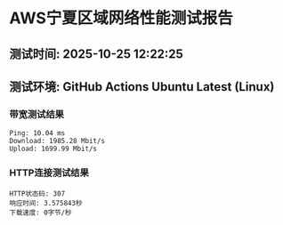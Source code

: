 # AWS宁夏区域网络性能测试报告
## 测试时间: 2025-10-25 12:22:25
## 测试环境: GitHub Actions Ubuntu Latest (Linux)

### 带宽测试结果
```
Ping: 10.04 ms
Download: 1985.28 Mbit/s
Upload: 1699.99 Mbit/s
```

### HTTP连接测试结果
```
HTTP状态码: 307
响应时间: 3.575843秒
下载速度: 0字节/秒
```

